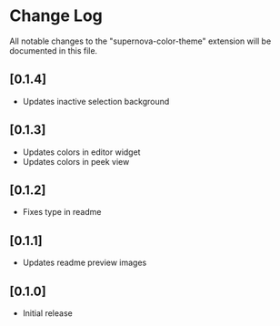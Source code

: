 # Change Log
All notable changes to the "supernova-color-theme" extension will be documented in this file.

## [0.1.4]
- Updates inactive selection background

## [0.1.3]
- Updates colors in editor widget
- Updates colors in peek view

## [0.1.2]
- Fixes type in readme

## [0.1.1]
- Updates readme preview images

## [0.1.0]
- Initial release
